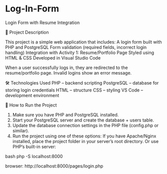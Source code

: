 # Log-In-Form

Login Form with Resume Integration

📌 Project Description

This project is a simple web application that includes:
  A login form built with PHP and PostgreSQL
  Form validation (required fields, incorrect login handling)
  Integration with Activity 1: Resume/Portfolio Page
  Styled using HTML & CSS
  Developed in Visual Studio Code
  
When a user successfully logs in, they are redirected to the resume/portfolio page. Invalid logins show an error message.

🛠️ Technologies Used
PHP – backend scripting
PostgreSQL – database for storing login credentials
HTML – structure
CSS – styling
VS Code – development environment

🚀 How to Run the Project
1. Make sure you have PHP and PostgreSQL installed.
2. Start your PostgreSQL server and create the database + users table.
3. Update the database connection settings in the PHP file (config.php or similar).
4. Run the project using one of these options:
    If you have Apache/Nginx installed, place the project folder in your server’s root directory.
    Or use PHP’s built-in server:

bash
php -S localhost:8000

browser:
http://localhost:8000/pages/login.php



